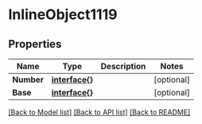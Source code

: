 # InlineObject1119

## Properties

Name | Type | Description | Notes
------------ | ------------- | ------------- | -------------
**Number** | [**interface{}**](.md) |  | [optional] 
**Base** | [**interface{}**](.md) |  | [optional] 

[[Back to Model list]](../README.md#documentation-for-models) [[Back to API list]](../README.md#documentation-for-api-endpoints) [[Back to README]](../README.md)


